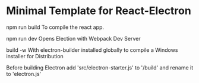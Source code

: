 # Minimal Template for React-Electron

  npm run build
To compile the react app.

  npm run dev
Opens Election with Webpack Dev Server

  build -w
With electron-builder installed globally to compile a Windows installer for Distribution

Before building Electron add 'src/electron-starter.js' to '/build' and rename it to 'electron.js'